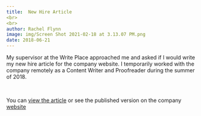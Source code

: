 ```yaml
---
title:  New Hire Article
<br>
<br>
author: Rachel Flynn
image: img/Screen Shot 2021-02-18 at 3.13.07 PM.png
date: 2018-06-21   
---
```



My supervisor at the Write Place approached me and asked if I would write my new hire article for the company website. I temporarily worked with the company remotely as a Content Writer and Proofreader during the summer of 2018. 
  
<br>

You can <a href="documentsfolder1/The Write Place Article.pdf" target="_blank">view the article</a> or see the published version on the company [website](https://thewriteplace.biz/the-write-place-flynn/)
